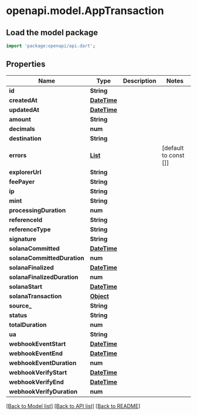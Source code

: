 # openapi.model.AppTransaction

## Load the model package
```dart
import 'package:openapi/api.dart';
```

## Properties
Name | Type | Description | Notes
------------ | ------------- | ------------- | -------------
**id** | **String** |  | 
**createdAt** | [**DateTime**](DateTime.md) |  | 
**updatedAt** | [**DateTime**](DateTime.md) |  | 
**amount** | **String** |  | 
**decimals** | **num** |  | 
**destination** | **String** |  | 
**errors** | [**List<AppTransactionError>**](AppTransactionError.md) |  | [default to const []]
**explorerUrl** | **String** |  | 
**feePayer** | **String** |  | 
**ip** | **String** |  | 
**mint** | **String** |  | 
**processingDuration** | **num** |  | 
**referenceId** | **String** |  | 
**referenceType** | **String** |  | 
**signature** | **String** |  | 
**solanaCommitted** | [**DateTime**](DateTime.md) |  | 
**solanaCommittedDuration** | **num** |  | 
**solanaFinalized** | [**DateTime**](DateTime.md) |  | 
**solanaFinalizedDuration** | **num** |  | 
**solanaStart** | [**DateTime**](DateTime.md) |  | 
**solanaTransaction** | [**Object**](.md) |  | 
**source_** | **String** |  | 
**status** | **String** |  | 
**totalDuration** | **num** |  | 
**ua** | **String** |  | 
**webhookEventStart** | [**DateTime**](DateTime.md) |  | 
**webhookEventEnd** | [**DateTime**](DateTime.md) |  | 
**webhookEventDuration** | **num** |  | 
**webhookVerifyStart** | [**DateTime**](DateTime.md) |  | 
**webhookVerifyEnd** | [**DateTime**](DateTime.md) |  | 
**webhookVerifyDuration** | **num** |  | 

[[Back to Model list]](../README.md#documentation-for-models) [[Back to API list]](../README.md#documentation-for-api-endpoints) [[Back to README]](../README.md)


